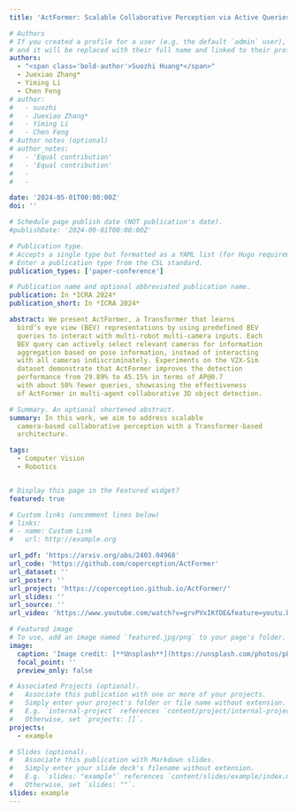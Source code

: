 ```yaml
---
title: 'ActFormer: Scalable Collaborative Perception via Active Queries'

# Authors
# If you created a profile for a user (e.g. the default `admin` user), write the username (folder name) here
# and it will be replaced with their full name and linked to their profile.
authors:
  - "<span class='bold-author'>Suozhi Huang*</span>"
  - Juexiao Zhang*
  - Yiming Li 
  - Chen Feng
# author:
#   - suozhi
#   - Juexiao Zhang*
#   - Yiming Li 
#   - Chen Feng
# Author notes (optional)
# author_notes:
#   - 'Equal contribution'
#   - 'Equal contribution'
#   -
#   -

date: '2024-05-01T00:00:00Z'
doi: ''

# Schedule page publish date (NOT publication's date).
#publishDate: '2024-09-01T00:00:00Z'

# Publication type.
# Accepts a single type but formatted as a YAML list (for Hugo requirements).
# Enter a publication type from the CSL standard.
publication_types: ['paper-conference']

# Publication name and optional abbreviated publication name.
publication: In *ICRA 2024*
publication_short: In *ICRA 2024*

abstract: We present ActFormer, a Transformer that learns
  bird’s eye view (BEV) representations by using predefined BEV
  queries to interact with multi-robot multi-camera inputs. Each
  BEV query can actively select relevant cameras for information
  aggregation based on pose information, instead of interacting
  with all cameras indiscriminately. Experiments on the V2X-Sim
  dataset demonstrate that ActFormer improves the detection
  performance from 29.89% to 45.15% in terms of AP@0.7
  with about 50% fewer queries, showcasing the effectiveness
  of ActFormer in multi-agent collaborative 3D object detection.

# Summary. An optional shortened abstract.
summary: In this work, we aim to address scalable
  camera-based collaborative perception with a Transformer-based
  architecture.

tags:
  - Computer Vision
  - Robotics


# Display this page in the Featured widget?
featured: true

# Custom links (uncomment lines below)
# links:
# - name: Custom Link
#   url: http://example.org

url_pdf: 'https://arxiv.org/abs/2403.04968'
url_code: 'https://github.com/coperception/ActFormer'
url_dataset: ''
url_poster: ''
url_project: 'https://coperception.github.io/ActFormer/'
url_slides: ''
url_source: ''
url_video: 'https://www.youtube.com/watch?v=grvPVxIKfDE&feature=youtu.be'

# Featured image
# To use, add an image named `featured.jpg/png` to your page's folder.
image:
  caption: 'Image credit: [**Unsplash**](https://unsplash.com/photos/pLCdAaMFLTE)'
  focal_point: ''
  preview_only: false

# Associated Projects (optional).
#   Associate this publication with one or more of your projects.
#   Simply enter your project's folder or file name without extension.
#   E.g. `internal-project` references `content/project/internal-project/index.md`.
#   Otherwise, set `projects: []`.
projects:
  - example

# Slides (optional).
#   Associate this publication with Markdown slides.
#   Simply enter your slide deck's filename without extension.
#   E.g. `slides: "example"` references `content/slides/example/index.md`.
#   Otherwise, set `slides: ""`.
slides: example
---
```


<!-- {{% callout note %}}
Click the _Cite_ button above to demo the feature to enable visitors to import publication metadata into their reference management software.
{{% /callout %}}

{{% callout note %}}
Create your slides in Markdown - click the _Slides_ button to check out the example.
{{% /callout %}}

Add the publication's **full text** or **supplementary notes** here. You can use rich formatting such as including [code, math, and images](https://docs.hugoblox.com/content/writing-markdown-latex/). -->
